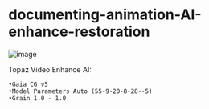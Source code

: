 # documenting-animation-AI-enhance-restoration
![image](https://user-images.githubusercontent.com/54195989/153954152-41e84252-3394-49ca-b1c5-a45cf6c8fe2a.png)

Topaz Video Enhance AI:

    •Gaia CG v5
    •Model Parameters Auto (55-9-20-8-28--5)
    •Grain 1.0 - 1.0
    
